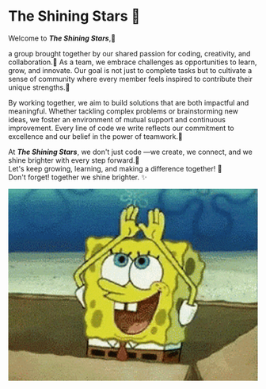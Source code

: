 # The Shining Stars 🌟

Welcome to **_The Shining Stars_**,👋  

a group brought together by our shared passion for
coding, creativity, and collaboration.🌈 As a team, we embrace challenges as
opportunities to learn, grow, and innovate. Our goal is not just to complete
tasks but to cultivate a sense of community where every member feels inspired to
contribute their unique strengths.🤝

By working together, we aim to build solutions that are both impactful and
meaningful. Whether tackling complex problems or brainstorming new ideas, we
foster an environment of mutual support and continuous improvement. Every line
of code we write reflects our commitment to excellence and our belief in the
power of teamwork.💪

At **_The Shining Stars_**, we don't just code —we create, we connect, and we shine
brighter with every step forward.💫  
Let's keep growing, learning, and making a difference together! 🚀  
Don't forget\! together we shine brighter. ✨

![alt text](notes/time-to-shine-spongebob-shine.gif)

